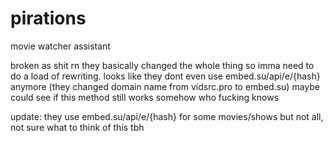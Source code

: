 # pirations
movie watcher assistant

broken as shit rn they basically changed the whole thing so imma need to do a load of rewriting.
looks like they dont even use embed.su/api/e/{hash} anymore (they changed domain name from vidsrc.pro to embed.su)
maybe could see if this method still works somehow who fucking knows

update: they use embed.su/api/e/{hash} for some movies/shows but not all, not sure what to think of this tbh
